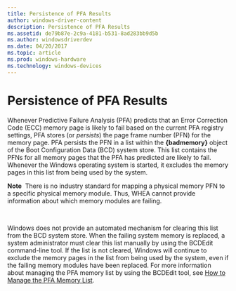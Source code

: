 ```yaml
---
title: Persistence of PFA Results
author: windows-driver-content
description: Persistence of PFA Results
ms.assetid: de79b87e-2c9a-4181-b531-8ad283bb9d5b
ms.author: windowsdriverdev
ms.date: 04/20/2017
ms.topic: article
ms.prod: windows-hardware
ms.technology: windows-devices
---
```


# Persistence of PFA Results


Whenever Predictive Failure Analysis (PFA) predicts that an Error Correction Code (ECC) memory page is likely to fail based on the current PFA registry settings, PFA stores (or *persists*) the page frame number (PFN) for the memory page. PFA persists the PFN in a list within the **{badmemory}** object of the Boot Configuration Data (BCD) system store. This list contains the PFNs for all memory pages that the PFA has predicted are likely to fail. Whenever the Windows operating system is started, it excludes the memory pages in this list from being used by the system.

**Note**  There is no industry standard for mapping a physical memory PFN to a specific physical memory module. Thus, WHEA cannot provide information about which memory modules are failing.

 

Windows does not provide an automated mechanism for clearing this list from the BCD system store. When the failing system memory is replaced, a system administrator must clear this list manually by using the BCDEdit command-line tool. If the list is not cleared, Windows will continue to exclude the memory pages in the list from being used by the system, even if the failing memory modules have been replaced. For more information about managing the PFA memory list by using the BCDEdit tool, see [How to Manage the PFA Memory List](how-to-manage-the-pfa-memory-list.md).

 

 





